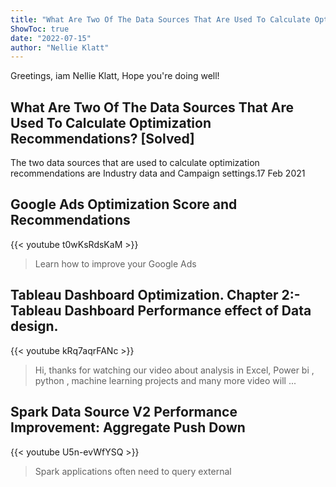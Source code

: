 ```yaml
---
title: "What Are Two Of The Data Sources That Are Used To Calculate Optimization Recommendations? [Solved]"
ShowToc: true 
date: "2022-07-15"
author: "Nellie Klatt" 
---
```


Greetings, iam Nellie Klatt, Hope you're doing well!
## What Are Two Of The Data Sources That Are Used To Calculate Optimization Recommendations? [Solved]
The two data sources that are used to calculate optimization recommendations are Industry data and Campaign settings.17 Feb 2021

## Google Ads Optimization Score and Recommendations
{{< youtube t0wKsRdsKaM >}}
>Learn how to improve your Google Ads 

## Tableau Dashboard Optimization. Chapter 2:-  Tableau Dashboard Performance effect of Data design.
{{< youtube kRq7aqrFANc >}}
>Hi, thanks for watching our video about analysis in Excel, Power bi , python , machine learning projects and many more video will ...

## Spark Data Source V2 Performance Improvement: Aggregate Push Down
{{< youtube U5n-evWfYSQ >}}
>Spark applications often need to query external 

